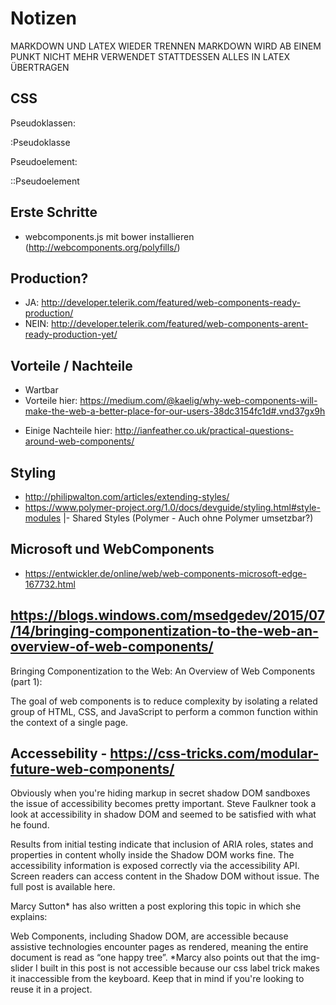 # Notizen


MARKDOWN UND LATEX WIEDER TRENNEN
MARKDOWN WIRD AB EINEM PUNKT NICHT MEHR VERWENDET
STATTDESSEN ALLES IN LATEX ÜBERTRAGEN



## CSS

Pseudoklassen:

:Pseudoklasse


Pseudoelement:

::Pseudoelement


## Erste Schritte

- webcomponents.js mit bower installieren (http://webcomponents.org/polyfills/)


## Production?
- JA: http://developer.telerik.com/featured/web-components-ready-production/
- NEIN: http://developer.telerik.com/featured/web-components-arent-ready-production-yet/


## Vorteile / Nachteile
+ Wartbar
+ Vorteile hier: https://medium.com/@kaelig/why-web-components-will-make-the-web-a-better-place-for-our-users-38dc3154fc1d#.vnd37gx9h
- Einige Nachteile hier: http://ianfeather.co.uk/practical-questions-around-web-components/


## Styling
- http://philipwalton.com/articles/extending-styles/
- https://www.polymer-project.org/1.0/docs/devguide/styling.html#style-modules
  |- Shared Styles (Polymer - Auch ohne Polymer umsetzbar?)


## Microsoft und WebComponents
- https://entwickler.de/online/web/web-components-microsoft-edge-167732.html




## https://blogs.windows.com/msedgedev/2015/07/14/bringing-componentization-to-the-web-an-overview-of-web-components/
Bringing Componentization to the Web: An Overview of Web Components (part 1):

The goal of web components is to reduce complexity by isolating a related group of HTML, CSS, and JavaScript to perform a common function within the context of a single page.


## Accessebility - https://css-tricks.com/modular-future-web-components/
Obviously when you're hiding markup in secret shadow DOM sandboxes the issue of accessibility becomes pretty important. Steve Faulkner took a look at accessibility in shadow DOM and seemed to be satisfied with what he found.

Results from initial testing indicate that inclusion of ARIA roles, states and properties in content wholly inside the Shadow DOM works fine. The accessibility information is exposed correctly via the accessibility API. Screen readers can access content in the Shadow DOM without issue.
The full post is available here.

Marcy Sutton* has also written a post exploring this topic in which she explains:

Web Components, including Shadow DOM, are accessible because assistive technologies encounter pages as rendered, meaning the entire document is read as “one happy tree”.
*Marcy also points out that the img-slider I built in this post is not accessible because our css label trick makes it inaccessible from the keyboard. Keep that in mind if you're looking to reuse it in a project.
